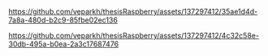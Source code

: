 

https://github.com/veparkh/thesisRaspberry/assets/137297412/35ae1d4d-7a8a-480d-b2c9-85fbe02ec136



https://github.com/veparkh/thesisRaspberry/assets/137297412/4c32c58e-30db-495a-b0ea-2a3c17687476

